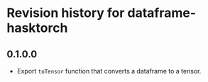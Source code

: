 # Revision history for dataframe-hasktorch

## 0.1.0.0

* Export `toTensor` function that converts a dataframe to a tensor.
